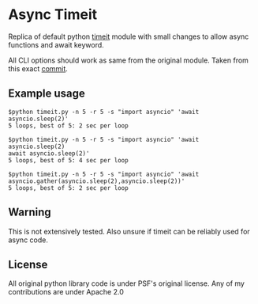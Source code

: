 # Async Timeit
Replica of default python [timeit](https://docs.python.org/3/library/timeit.html) module with small changes to allow async functions and await keyword.

All CLI options should work as same from the original module.
Taken from this exact [commit](https://github.com/python/cpython/blob/562c13f5734d406b2283cfca673611f4b496fdc7/Lib/timeit.py).


## Example usage
```shell
$python timeit.py -n 5 -r 5 -s "import asyncio" 'await asyncio.sleep(2)'
5 loops, best of 5: 2 sec per loop

$python timeit.py -n 5 -r 5 -s "import asyncio" 'await asyncio.sleep(2)
await asyncio.sleep(2)'
5 loops, best of 5: 4 sec per loop

$python timeit.py -n 5 -r 5 -s "import asyncio" 'await asyncio.gather(asyncio.sleep(2),asyncio.sleep(2))'
5 loops, best of 5: 2 sec per loop
```

## Warning
This is not extensively tested. Also unsure if timeit can be reliably used for async code. 


## License
All original python library code is under PSF's original license. 
Any of my contributions are under Apache 2.0
